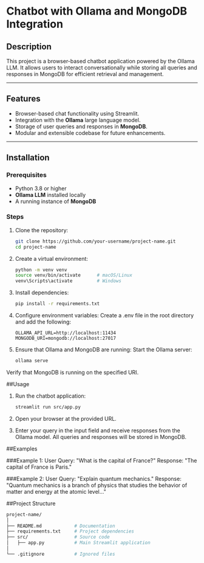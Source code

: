 # Chatbot with Ollama and MongoDB Integration

## Description
This project is a browser-based chatbot application powered by the Ollama LLM. It allows users to interact conversationally while storing all queries and responses in MongoDB for efficient retrieval and management.

---

## Features
- Browser-based chat functionality using Streamlit.
- Integration with the **Ollama** large language model.
- Storage of user queries and responses in **MongoDB**.
- Modular and extensible codebase for future enhancements.

---

## Installation

### Prerequisites
- Python 3.8 or higher
- **Ollama LLM** installed locally 
- A running instance of **MongoDB** 

### Steps

1. Clone the repository:
   ```bash
   git clone https://github.com/your-username/project-name.git
   cd project-name

2. Create a virtual environment:
   ```bash
   python -m venv venv
   source venv/bin/activate      # macOS/Linux
   venv\Scripts\activate         # Windows

3. Install dependencies:
   ```bash
   pip install -r requirements.txt

4. Configure environment variables:
Create a .env file in the root directory and add the following:
   ```arduino
   OLLAMA_API_URL=http://localhost:11434
   MONGODB_URI=mongodb://localhost:27017

5. Ensure that Ollama and MongoDB are running:
Start the Ollama server:
   ```bash
   ollama serve
Verify that MongoDB is running on the specified URI.

##Usage

1. Run the chatbot application:
   ```bash
   streamlit run src/app.py

2. Open your browser at the provided URL.

3. Enter your query in the input field and receive responses from the Ollama model. All queries and responses will be stored in MongoDB.

##Examples

###Example 1:
User Query: "What is the capital of France?"
Response: "The capital of France is Paris."

###Example 2:
User Query: "Explain quantum mechanics."
Response: "Quantum mechanics is a branch of physics that studies the behavior of matter and energy at the atomic level..."

##Project Structure
   ```bash
project-name/
│
├── README.md            # Documentation
├── requirements.txt     # Project dependencies
├── src/                 # Source code
│   ├── app.py           # Main Streamlit application
│
└── .gitignore           # Ignored files
